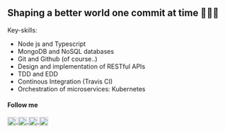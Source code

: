 
## Shaping a better world one commit at time 👨🏻‍💻

Key-skills:
- Node js and Typescript
- MongoDB and NoSQL databases
- Git and Github (of course..)
- Design and implementation of RESTful APIs
- TDD and EDD
- Continous Integration (Travis CI)
- Orchestration of microservices: Kubernetes

#### Follow me
<p>
  <a href="https://twitter.com/giacomobartoli_" target="blank">
    <img align="center" src="https://cdn.jsdelivr.net/npm/simple-icons@3.0.1/icons/twitter.svg" alt="giacomobartoli" height="20" width="20" />
  </a>
  <a href="https://www.linkedin.com/in/giacomobartolism/" target="blank">
    <img align="center" src="https://cdn.jsdelivr.net/npm/simple-icons@3.0.1/icons/linkedin.svg" alt="giacomobartoli" height="20" width="20" />
  </a>
  <a href="https://medium.com/@giacomobartoli" target="blank">
    <img align="center" src="https://cdn.jsdelivr.net/npm/simple-icons@3.0.1/icons/medium.svg" alt="@giacomobartoli" height="20" width="20" />
  </a>
  <a href="https://stackoverflow.com/users/1662332/giacomo-bartoli" target="blank">
    <img align="center" src="https://cdn.jsdelivr.net/npm/simple-icons@3.0.1/icons/stackoverflow.svg" alt="@giacomobartoli" height="20" width="20" />
  </a>
</p>


